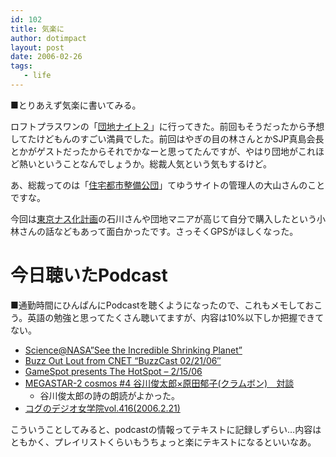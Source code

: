 ```yaml
---
id: 102
title: 気楽に
author: dotimpact
layout: post
date: 2006-02-26
tags:
   - life
---
```

■とりあえず気楽に書いてみる。

ロフトプラスワンの「[団地ナイト２][1]」に行ってきた。前回もそうだったから予想してたけどもんのすごい満員でした。前回はやぎの目の林さんとかSJP真島会長とかがゲストだったからそれでかなーと思ってたんですが、やはり団地がこれほど熱いということなんでしょうか。総裁人気という気もするけど。

あ、総裁ってのは「[住宅都市整備公団][2]」てゆうサイトの管理人の大山さんのことですな。

今回は[東京ナス化計画][3]の石川さんや団地マニアが高じて自分で購入したという小林さんの話などもあって面白かったです。さっそくGPSがほしくなった。

# 今日聴いたPodcast

■通勤時間にひんぱんにPodcastを聴くようになったので、これもメモしておこう。英語の勉強と思ってたくさん聴いてますが、内容は10%以下しか把握できてない。

  * [Science@NASA&#8221;See the Incredible Shrinking Planet&#8221;][4]
  * [Buzz Out Lout from CNET &#8220;BuzzCast 02/21/06&#8243;][5]
  * [GameSpot presents The HotSpot &#8211; 2/15/06][6]
  * [MEGASTAR-2 cosmos #4 谷川俊太郎×原田郁子(クラムボン)　対談][7] 
      * 谷川俊太郎の詩の朗読がよかった。
  * [コグのデジオ女学院vol.416(2006.2.21)][8]

こういうことしてみると、podcastの情報ってテキストに記録しずらい…内容はともかく、プレイリストくらいもうちょっと楽にテキストになるといいなあ。

 [1]: http://homepage2.nifty.com/danti/dn2.html
 [2]: http://homepage2.nifty.com/danti/
 [3]: http://fieldsmith.net/bslog/archives/cat5/index.html
 [4]: http://science.nasa.gov/headlines/y2006/21feb_mercury.htm
 [5]: http://www.cnet.com/4520-11455_1-6333605-1.html?cnetfd.blog
 [6]: http://www.gamespot.com/features/6144361/index.html
 [7]: http://www.miraikan.jst.go.jp/j/info/2006/if_0122_01.html
 [8]: http://www.kogu.cn/
